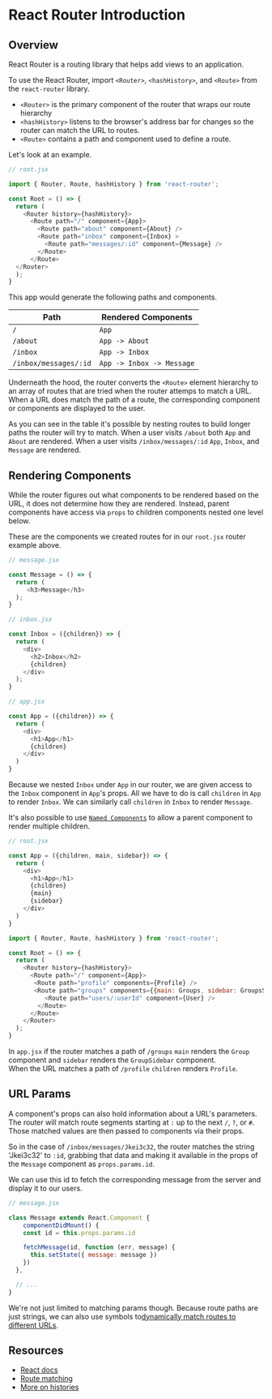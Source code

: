 # React Router Introduction

## Overview

React Router is a routing library that helps add views to an application.

To use the React Router, import `<Router>`, `<hashHistory>`, and `<Route>` from
the `react-router` library.

* `<Router>` is the primary component of the router that wraps our route hierarchy
* `<hashHistory>` listens to the browser's address bar for changes so the router
can match the URL to routes.
* `<Route>` contains a path and component used to define a route.

Let's look at an example.

```js
// root.jsx

import { Router, Route, hashHistory } from 'react-router';

const Root = () => {
  return (
    <Router history={hashHistory}>
      <Route path="/" component={App}>
        <Route path="about" component={About} />
        <Route path="inbox" component={Inbox} >
          <Route path="messages/:id" component={Message} />
        </Route>
      </Route>
  </Router>
  );
}
```

This app would generate the following paths and components.

Path                    | Rendered Components
------------------------|-----------
`/`                     | `App`
`/about`                | `App -> About`
`/inbox`                | `App -> Inbox`
`/inbox/messages/:id`   | `App -> Inbox -> Message`

Underneath the hood, the router converts the `<Route>` element 
hierarchy to an array of routes that are tried when the router attemps to 
match a URL. When a URL does match the path of a route, the corresponding 
component or components are displayed to the user.

As you can see in the table it's possible by nesting routes to build longer
paths the router will try to match. When a user visits `/about` both `App` 
and `About` are rendered. When a user visits `/inbox/messages/:id` `App`, 
`Inbox`, and `Message` are rendered.

## Rendering Components

While the router figures out what components to be rendered based on the URL,
it does not determine how they are rendered. Instead, parent components have 
access via `props` to children components nested one level below.

These are the components we created routes for in our `root.jsx` router 
example above.

```js
// message.jsx

const Message = () => {
  return (
     <h3>Message</h3>
  );
}

// inbox.jsx

const Inbox = ({children}) => {
  return (
    <div>
      <h2>Inbox</h2>
      {children}
    </div>
  );
}

// app.jsx

const App = ({children}) => {
  return (
    <div>
      <h1>App</h1>
      {children}
    </div>
  )
}
```
Because we nested `Inbox` under `App` in our router, we are given access to the
`Inbox` component in `App`'s props. All we have to do is call `children` in
`App` to render `Inbox`. We can similarly call `children` in `Inbox` to
render `Message`.

It's also possible to use [`Named Components`](https://github.com/ReactTraining/react-router/blob/master/docs/API.md#named-components) to allow a parent component to render multiple children.

```js
// root.jsx

const App = ({children, main, sidebar}) => {
  return (
    <div>
      <h1>App</h1>
      {children}
      {main}
      {sidebar}
    </div>
  )
}

import { Router, Route, hashHistory } from 'react-router';

const Root = () => {
  return (
    <Router history={hashHistory}>
      <Route path="/" component={App}>
       <Route path="profile" components={Profile} />
       <Route path="groups" components={{main: Groups, sidebar: GroupsSidebar}} />
          <Route path="users/:userId" component={User} />
        </Route>
      </Route>
    </Router>
  );
}
```

In `app.jsx` if the router matches a path of `/groups` `main` 
renders the `Group` component and `sidebar` renders the `GroupSidebar` component.  
When the URL matches a path of `/profile` `children` renders `Profile`.

## URL Params

A component's props can also hold information about a URL's parameters.
The router will match route segments starting at `:` up to the next `/`, `?`,
or `#`. Those matched values are then passed to components via their props.

So in the case of `/inbox/messages/Jkei3c32`, the router matches the string
'Jkei3c32' to `:id`, grabbing that data and making it available in the props
of the `Message` component as `props.params.id`.

We can use this id to fetch the corresponding message from the server and
display it to our users.

```js
// message.jsx

class Message extends React.Component {
    componentDidMount() {
    const id = this.props.params.id

    fetchMessage(id, function (err, message) {
      this.setState({ message: message })
    })
  },

  // ...
}
```

We're not just limited to matching params though. Because route paths are just
strings, we can also use symbols to[dynamically match routes to different URLs](https://github.com/ReactTraining/react-router/blob/master/docs/guides/RouteMatching.md#path-syntax).

## Resources

* [React docs](https://github.com/ReactTraining/react-router/)
* [Route matching](https://github.com/ReactTraining/react-router/blob/master/docs/guides/RouteMatching.md)
* [More on histories](https://github.com/ReactTraining/react-router/blob/master/docs/guides/Histories.md#hashhistory)
